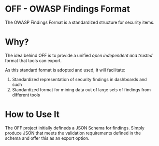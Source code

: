 # OFF - OWASP Findings Format

The OWASP Findings Format is a standardized structure for security items.

# Why?

The idea behind OFF is to provide a unified *open independent and trusted* format that tools can export.

As this standard format is adopted and used, it will facilitate: 
1. Standardized representation of security findings in dashboards and such
2. Standardized format for mining data out of large sets of findings from different tools

# How to Use It

The OFF project initially defineds a JSON Schema for findings.  Simply produce JSON that meets the validation requirements defined in the schema and offer this as an export option.
